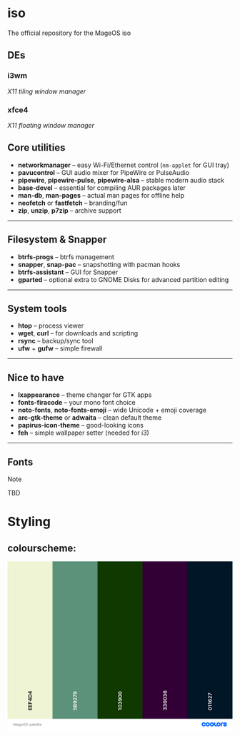 # iso
The official repository for the MageOS iso

## DEs
### i3wm
*X11 tiling window manager*

### xfce4
*X11 floating window manager*


## **Core utilities**

* **networkmanager** – easy Wi-Fi/Ethernet control (`nm-applet` for GUI tray)
* **pavucontrol** – GUI audio mixer for PipeWire or PulseAudio
* **pipewire**, **pipewire-pulse**, **pipewire-alsa** – stable modern audio stack
* **base-devel** – essential for compiling AUR packages later
* **man-db**, **man-pages** – actual man pages for offline help
* **neofetch** or **fastfetch** – branding/fun
* **zip**, **unzip**, **p7zip** – archive support

---

## **Filesystem & Snapper**

* **btrfs-progs** – btrfs management
* **snapper**, **snap-pac** – snapshotting with pacman hooks
* **btrfs-assistant** – GUI for Snapper
* **gparted** – optional extra to GNOME Disks for advanced partition editing

---

## **System tools**

* **htop** – process viewer
* **wget**, **curl** – for downloads and scripting
* **rsync** – backup/sync tool
* **ufw** + **gufw** – simple firewall

---

## **Nice to have**

* **lxappearance** – theme changer for GTK apps
* **fonts-firacode** – your mono font choice
* **noto-fonts**, **noto-fonts-emoji** – wide Unicode + emoji coverage
* **arc-gtk-theme** or **adwaita** – clean default theme
* **papirus-icon-theme** – good-looking icons
* **feh** – simple wallpaper setter (needed for i3)

---

## **Fonts**

> [!NOTE]
> TBD

# Styling

## colourscheme:
![](meta/MageOS-palette.png)
